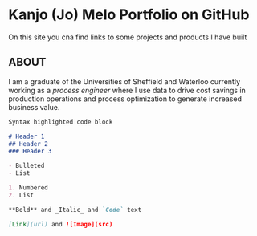 # Kanjo (Jo) Melo Portfolio on GitHub

On this site you cna find links to some projects and products I have built

## ABOUT

I am a graduate of the Universities of Sheffield and Waterloo currently working as a _process engineer_ where I use data to drive cost savings in production operations and process optimization to generate increased business value.

```markdown
Syntax highlighted code block

# Header 1
## Header 2
### Header 3

- Bulleted
- List

1. Numbered
2. List

**Bold** and _Italic_ and `Code` text

[Link](url) and ![Image](src)
```

